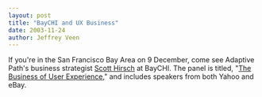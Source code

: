 ```yaml
---
layout: post
title: "BayCHI and UX Business"
date: 2003-11-24
author: Jeffrey Veen
---
```

If you're in the San Francisco Bay Area on 9 December, come see Adaptive Path's business strategist <a href="http://adaptivepath.com/team/scott.php">Scott Hirsch</a> at BayCHI. The panel is titled, "<a href="http://www.baychi.org/program/">The Business of User Experience</a>," and includes speakers from both Yahoo and eBay.
